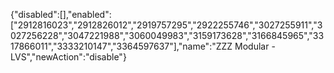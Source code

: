 {"disabled":[],"enabled":["2912816023","2912826012","2919757295","2922255746","3027255911","3027256228","3047221988","3060049983","3159173628","3166845965","3317866011","3333210147","3364597637"],"name":"ZZZ Modular - LVS","newAction":"disable"}